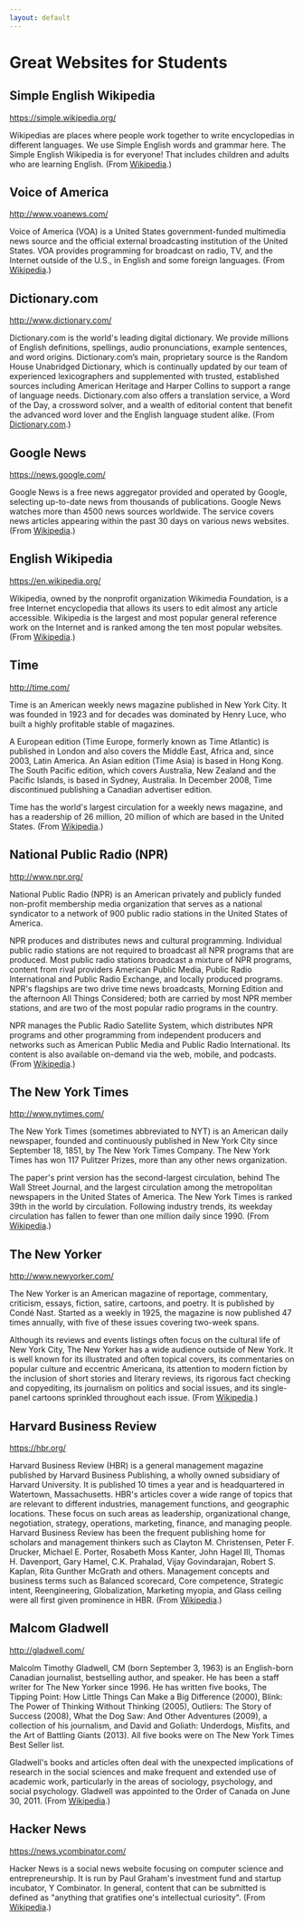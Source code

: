 ```yaml
---
layout: default
---
```


# Great Websites for Students

## Simple English Wikipedia

<https://simple.wikipedia.org/>

Wikipedias are places where people work together to write encyclopedias in different languages.
We use Simple English words and grammar here.
The Simple English Wikipedia is for everyone!
That includes children and adults who are learning English.
(From [Wikipedia](https://simple.wikipedia.org/wiki/Main_Page).)

## Voice of America

<http://www.voanews.com/>

Voice of America (VOA) is a United States government-funded multimedia news source and the official external broadcasting institution of the United States.
VOA provides programming for broadcast on radio, TV, and the Internet outside of the U.S., in English and some foreign languages.
(From [Wikipedia](https://en.wikipedia.org/wiki/Voice_of_America).)

## Dictionary.com

<http://www.dictionary.com/>

Dictionary.com is the world's leading digital dictionary.
We provide millions of English definitions, spellings, audio pronunciations, example sentences, and word origins.
Dictionary.com’s main, proprietary source is the Random House Unabridged Dictionary, which is continually updated by our team of experienced lexicographers and supplemented with trusted, established sources including American Heritage and Harper Collins to support a range of language needs.
Dictionary.com also offers a translation service, a Word of the Day, a crossword solver, and a wealth of editorial content that benefit the advanced word lover and the English language student alike.
(From [Dictionary.com](http://content.dictionary.com/).)

## Google News

<https://news.google.com/>

Google News is a free news aggregator provided and operated by Google, selecting up-to-date news from thousands of publications.
Google News watches more than 4500 news sources worldwide.
The service covers news articles appearing within the past 30 days on various news websites.
(From [Wikipedia](https://en.wikipedia.org/wiki/Google_News).)

## English Wikipedia

<https://en.wikipedia.org/>

Wikipedia, owned by the nonprofit organization Wikimedia Foundation, is a free Internet encyclopedia that allows its users to edit almost any article accessible.
Wikipedia is the largest and most popular general reference work on the Internet and is ranked among the ten most popular websites.
(From [Wikipedia](https://en.wikipedia.org/wiki/Wikipedia).)

## Time

<http://time.com/>

Time is an American weekly news magazine published in New York City.
It was founded in 1923 and for decades was dominated by Henry Luce, who built a highly profitable stable of magazines.

A European edition (Time Europe, formerly known as Time Atlantic) is published in London and also covers the Middle East, Africa and, since 2003, Latin America.
An Asian edition (Time Asia) is based in Hong Kong.
The South Pacific edition, which covers Australia, New Zealand and the Pacific Islands, is based in Sydney, Australia.
In December 2008, Time discontinued publishing a Canadian advertiser edition.

Time has the world's largest circulation for a weekly news magazine, and has a readership of 26 million, 20 million of which are based in the United States.
(From [Wikipedia](https://en.wikipedia.org/wiki/Time_(magazine)).)

## National Public Radio (NPR)

<http://www.npr.org/>

National Public Radio (NPR) is an American privately and publicly funded non-profit membership media organization that serves as a national syndicator to a network of 900 public radio stations in the United States of America.

NPR produces and distributes news and cultural programming.
Individual public radio stations are not required to broadcast all NPR programs that are produced.
Most public radio stations broadcast a mixture of NPR programs, content from rival providers American Public Media, Public Radio International and Public Radio Exchange, and locally produced programs.
NPR's flagships are two drive time news broadcasts, Morning Edition and the afternoon All Things Considered; both are carried by most NPR member stations, and are two of the most popular radio programs in the country.

NPR manages the Public Radio Satellite System, which distributes NPR programs and other programming from independent producers and networks such as American Public Media and Public Radio International.
Its content is also available on-demand via the web, mobile, and podcasts.
(From [Wikipedia](https://en.wikipedia.org/wiki/NPR).)

## The New York Times

<http://www.nytimes.com/>

The New York Times (sometimes abbreviated to NYT) is an American daily newspaper, founded and continuously published in New York City since September 18, 1851, by The New York Times Company.
The New York Times has won 117 Pulitzer Prizes, more than any other news organization.

The paper's print version has the second-largest circulation, behind The Wall Street Journal, and the largest circulation among the metropolitan newspapers in the United States of America.
The New York Times is ranked 39th in the world by circulation.
Following industry trends, its weekday circulation has fallen to fewer than one million daily since 1990.
(From [Wikipedia](https://en.wikipedia.org/wiki/The_New_York_Times).)

## The New Yorker

<http://www.newyorker.com/>

The New Yorker is an American magazine of reportage, commentary, criticism, essays, fiction, satire, cartoons, and poetry.
It is published by Condé Nast.
Started as a weekly in 1925, the magazine is now published 47 times annually, with five of these issues covering two-week spans.

Although its reviews and events listings often focus on the cultural life of New York City, The New Yorker has a wide audience outside of New York.
It is well known for its illustrated and often topical covers, its commentaries on popular culture and eccentric Americana, its attention to modern fiction by the inclusion of short stories and literary reviews, its rigorous fact checking and copyediting, its journalism on politics and social issues, and its single-panel cartoons sprinkled throughout each issue.
(From [Wikipedia](https://en.wikipedia.org/wiki/The_New_Yorker).)

## Harvard Business Review

<https://hbr.org/>

Harvard Business Review (HBR) is a general management magazine published by Harvard Business Publishing, a wholly owned subsidiary of Harvard University. It is published 10 times a year and is headquartered in Watertown, Massachusetts.
HBR's articles cover a wide range of topics that are relevant to different industries, management functions, and geographic locations. These focus on such areas as leadership, organizational change, negotiation, strategy, operations, marketing, finance, and managing people.
Harvard Business Review has been the frequent publishing home for scholars and management thinkers such as Clayton M. Christensen, Peter F. Drucker, Michael E. Porter, Rosabeth Moss Kanter, John Hagel III, Thomas H. Davenport, Gary Hamel, C.K. Prahalad, Vijay Govindarajan, Robert S. Kaplan, Rita Gunther McGrath and others. Management concepts and business terms such as Balanced scorecard, Core competence, Strategic intent, Reengineering, Globalization, Marketing myopia, and Glass ceiling were all first given prominence in HBR.
(From [Wikipedia](https://en.wikipedia.org/wiki/Harvard_Business_Review).)

## Malcom Gladwell

<http://gladwell.com/>

Malcolm Timothy Gladwell, CM (born September 3, 1963) is an English-born Canadian journalist, bestselling author, and speaker.
He has been a staff writer for The New Yorker since 1996.
He has written five books, The Tipping Point: How Little Things Can Make a Big Difference (2000), Blink: The Power of Thinking Without Thinking (2005), Outliers: The Story of Success (2008), What the Dog Saw: And Other Adventures (2009), a collection of his journalism, and David and Goliath: Underdogs, Misfits, and the Art of Battling Giants (2013).
All five books were on The New York Times Best Seller list.

Gladwell's books and articles often deal with the unexpected implications of research in the social sciences and make frequent and extended use of academic work, particularly in the areas of sociology, psychology, and social psychology.
Gladwell was appointed to the Order of Canada on June 30, 2011.
(From [Wikipedia](https://en.wikipedia.org/wiki/Malcolm_Gladwell).)

## Hacker News 

<https://news.ycombinator.com/>

Hacker News is a social news website focusing on computer science and entrepreneurship.
It is run by Paul Graham's investment fund and startup incubator, Y Combinator.
In general, content that can be submitted is defined as "anything that gratifies one's intellectual curiosity".
(From [Wikipedia](https://en.wikipedia.org/wiki/Hacker_News).)
